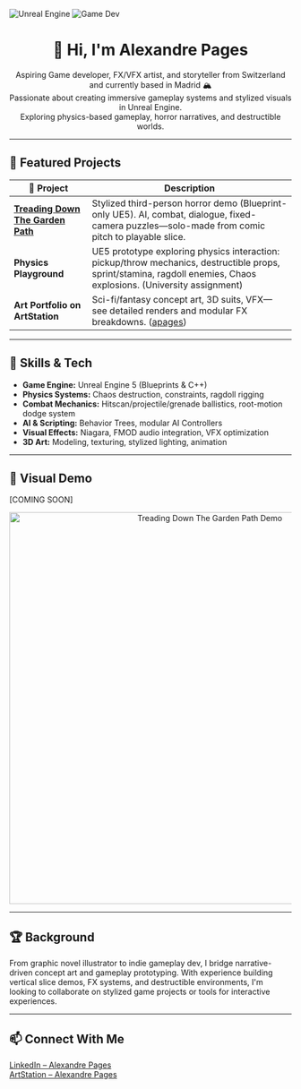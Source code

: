 <!-- Shields -->
![Unreal Engine](https://img.shields.io/badge/Engine-Unreal%205-blue?style=flat-square&logo=unrealengine)
![Game Dev](https://img.shields.io/badge/Role-Game%20Dev%20%26%20Artist-green?style=flat-square)

<h1 align="center">👋 Hi, I'm Alexandre Pages</h1>
<p align="center">
  Aspiring Game developer, FX/VFX artist, and storyteller from Switzerland and currently based in Madrid 🏔️<br/>
  Passionate about creating immersive gameplay systems and stylized visuals in Unreal Engine.<br/>
  Exploring physics-based gameplay, horror narratives, and destructible worlds.
</p>

---

## 🚀 Featured Projects

| 🔧 Project | Description |
|----------|-------------|
| **[Treading Down The Garden Path](https://github.com/PAlexUtad/UE5-ThirdPerson-Horror-VerticalSlice)** | Stylized third-person horror demo (Blueprint-only UE5). AI, combat, dialogue, fixed-camera puzzles—solo-made from comic pitch to playable slice. |
| **Physics Playground** | UE5 prototype exploring physics interaction: pickup/throw mechanics, destructible props, sprint/stamina, ragdoll enemies, Chaos explosions. (University assignment) |
| **Art Portfolio on ArtStation** | Sci-fi/fantasy concept art, 3D suits, VFX—see detailed renders and modular FX breakdowns. ([apages](https://www.artstation.com/apages)) |

---

## 🧰 Skills & Tech

- **Game Engine:** Unreal Engine 5 (Blueprints & C++)
- **Physics Systems:** Chaos destruction, constraints, ragdoll rigging
- **Combat Mechanics:** Hitscan/projectile/grenade ballistics, root-motion dodge system
- **AI & Scripting:** Behavior Trees, modular AI Controllers
- **Visual Effects:** Niagara, FMOD audio integration, VFX optimization
- **3D Art:** Modeling, texturing, stylized lighting, animation

---

## 📸 Visual Demo

[COMING SOON]
<p align="center">
  <img src="https://github.com/PAlexUtad/UE5-ThirdPerson-Horror-VerticalSlice/raw/main/demo.gif" alt="Treading Down The Garden Path Demo" width="700"/>
</p>


---

## 🏆 Background

From graphic novel illustrator to indie gameplay dev, I bridge narrative-driven concept art and gameplay prototyping. With experience building vertical slice demos, FX systems, and destructible environments, I'm looking to collaborate on stylized game projects or tools for interactive experiences.

---

## 📫 Connect With Me

[LinkedIn – Alexandre Pages](https://ch.linkedin.com/in/alexandrepages-ch)  
[ArtStation – Alexandre Pages](https://www.artstation.com/apages)

